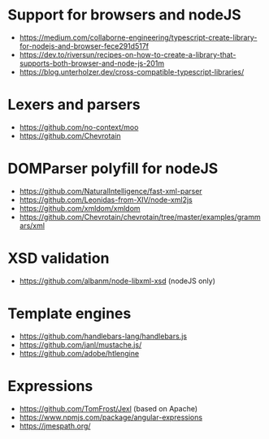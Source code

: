 # Support for browsers and nodeJS

- https://medium.com/collaborne-engineering/typescript-create-library-for-nodejs-and-browser-fece291d517f
- https://dev.to/riversun/recipes-on-how-to-create-a-library-that-supports-both-browser-and-node-js-201m
- https://blog.unterholzer.dev/cross-compatible-typescript-libraries/

# Lexers and parsers

- https://github.com/no-context/moo
- https://github.com/Chevrotain

# DOMParser polyfill for nodeJS

- https://github.com/NaturalIntelligence/fast-xml-parser
- https://github.com/Leonidas-from-XIV/node-xml2js
- https://github.com/xmldom/xmldom
- https://github.com/Chevrotain/chevrotain/tree/master/examples/grammars/xml

# XSD validation

- https://github.com/albanm/node-libxml-xsd (nodeJS only)

# Template engines

- https://github.com/handlebars-lang/handlebars.js
- https://github.com/janl/mustache.js/
- https://github.com/adobe/htlengine

# Expressions

- https://github.com/TomFrost/Jexl (based on Apache)
- https://www.npmjs.com/package/angular-expressions
- https://jmespath.org/
